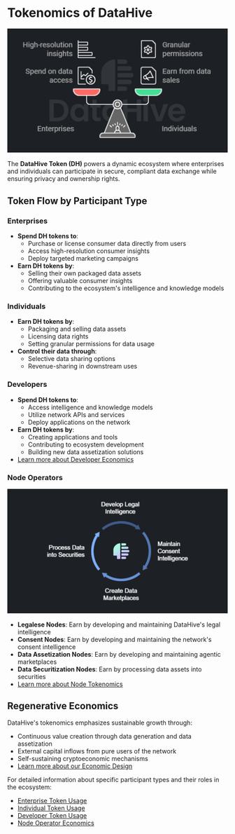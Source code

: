 # Tokenomics of DataHive

![Comparing Enterprises and Individuals](../docs/Images/Comparingenterprisesindividuals.png)

The **DataHive Token (DH)** powers a dynamic ecosystem where enterprises and individuals can participate in secure, compliant data exchange while ensuring privacy and ownership rights.

## Token Flow by Participant Type

### Enterprises
- **Spend DH tokens to**:
  - Purchase or license consumer data directly from users
  - Access high-resolution consumer insights
  - Deploy targeted marketing campaigns
- **Earn DH tokens by**:
  - Selling their own packaged data assets
  - Offering valuable consumer insights
  - Contributing to the ecosystem's intelligence and knowledge models

### Individuals
- **Earn DH tokens by**:
  - Packaging and selling data assets
  - Licensing data rights 
  - Setting granular permissions for data usage
- **Control their data through**:
  - Selective data sharing options
  - Revenue-sharing in downstream uses

### Developers
- **Spend DH tokens to**:
  - Access intelligence and knowledge models
  - Utilize network APIs and services
  - Deploy applications on the network
- **Earn DH tokens by**:
  - Creating applications and tools
  - Contributing to ecosystem development
  - Building new data assetization solutions
- [Learn more about Developer Economics](./docs/DeveloperTokenomics.md)

### Node Operators

![Node Operations Cycle](../docs/Images/NodeOperationsCycle.png)

- **Legalese Nodes**: Earn by developing and maintaining DataHive's legal intelligence
- **Consent Nodes**: Earn by developing and maintaining the network's consent intelligence
- **Data Assetization Nodes**: Earn by developing and maintaining agentic marketplaces
- **Data Securitization Nodes**: Earn by processing data assets into securities
- [Learn more about Node Tokenomics](./docs/NodeTokenomics.md)

## Regenerative Economics

DataHive's tokenomics emphasizes sustainable growth through:
- Continuous value creation through data generation and data assetization
- External capital inflows from pure users of the network
- Self-sustaining cryptoeconomic mechanisms
- [Learn more about our Economic Design](./docs/RegenerativeEconomics.md)

For detailed information about specific participant types and their roles in the ecosystem:
- [Enterprise Token Usage](./docs/EnterpriseTokens.md)
- [Individual Token Usage](./docs/IndividualTokens.md)
- [Developer Token Usage](./docs/DeveloperTokenomics.md)
- [Node Operator Economics](./docs/NodeEconomics.md)
